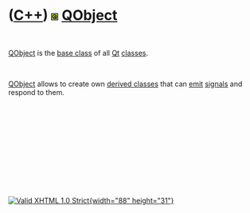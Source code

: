 



 

 

 

 

 

([C++](Cpp.htm)) ![Qt](PicQt.png) [QObject](CppQObject.htm)
===========================================================

 

[QObject](CppQObject.htm) is the [base class](CppBaseClass.htm) of all
[Qt](CppQt.htm) [classes](CppClass.htm).

 

[QObject](CppQObject.htm) allows to create own [derived
classes](CppDerivedClass.htm) that can [emit](CppEmit.htm)
[signals](CppSignal.htm) and respond to them.

 

 

 

 

 





 

[![Valid XHTML 1.0 Strict](valid-xhtml10.png){width="88"
height="31"}](http://validator.w3.org/check?uri=referer)
